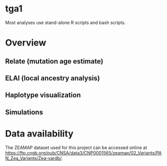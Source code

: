 # tga1
Most analyses use stand-alone R scripts and bash scripts.

# Overview
## Relate (mutation age estimate)
## ELAI (local ancestry analysis)
## Haplotype visualization
## Simulations

# Data availability
The ZEAMAP dataset used for this project can be accessed online at https://ftp.cngb.org/pub/CNSA/data3/CNP0001565/zeamap/02_Variants/PAN_Zea_Variants/Zea-vardb/. 
